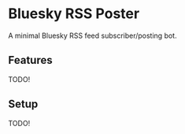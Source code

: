 # Bluesky RSS Poster

A minimal Bluesky RSS feed subscriber/posting bot.

## Features

TODO!

## Setup

TODO!
